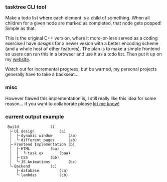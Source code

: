 ### tasktree CLI tool

Make a todo list where each element is a child of something. When all children for a given node are marked as completed, that node gets popped! Simple as that.

This is the original C++ version, where it more-or-less served as a coding exercise.I have *designs* for a newer vesion with a better encoding scheme (and a whole host of other features). The plan is to make a simple frontend so users can run this in a browser and use it as a todo list. Then put it up on my [website](bokehbox.us).

Watch out for incremental progress, but be warned, my personal projects generally have to take a backseat...

### misc

However flawed this implementation is, I still really like this idea for some reason... if you want to collaborate please [let me know!](mailto:gkweston@tamu.edu)

### current output example
```
 Build				()
  ├╴UI design 			(a)
  │  ├╴dynamic window 		(aa)
  │  └╴different pages 		(ab)
  ├╴Frontend Implementation	(b)
  │  ├╴HTML			(ba)
  │  │  └╴task ex		(baa)
  │  ├╴CSS			(bb)
  │  └╴JS Animations		(bc)
  └╴Backend			(c)
     ├╴database			(ca)
     └╴lambdas			(cb)
```
